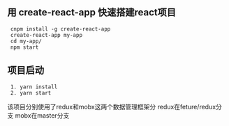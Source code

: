 ## 用 create-react-app  快速搭建react项目
```
 cnpm install -g create-react-app
 create-react-app my-app
 cd my-app/
 npm start
```
## 项目启动



```
 1. yarn install
 2. yarn start
```

该项目分别使用了redux和mobx这两个数据管理框架分
redux在feture/redux分支
mobx在master分支
